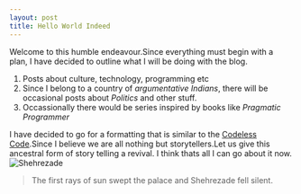 ```yaml
---
layout: post
title: Hello World Indeed
---
```

Welcome to this humble endeavour.Since everything must begin with a plan, I have decided to outline what I will be doing with the blog.
1. Posts about culture, technology, programming etc
2. Since I belong to a country of _argumentative Indians_, there will be occasional posts about <i>Politics</i> and other stuff.
3. Occassionally there would be series inspired by books like *Pragmatic Programmer*

I have decided to go for a formatting that is similar to the [Codeless Code](http://thecodelesscode.com/).Since I believe we are all nothing but storytellers.Let us give this ancestral form of story telling a revival.
I think thats all I can go about it now.
<img style="margin:0px auto;display:block" src = https://s-media-cache-ak0.pinimg.com/236x/4c/c2/ab/4cc2aba100b75c1ff92ea5756c4a3b0f.jpg alt = "Shehrezade">

>The first rays of sun swept the palace and Shehrezade fell silent.